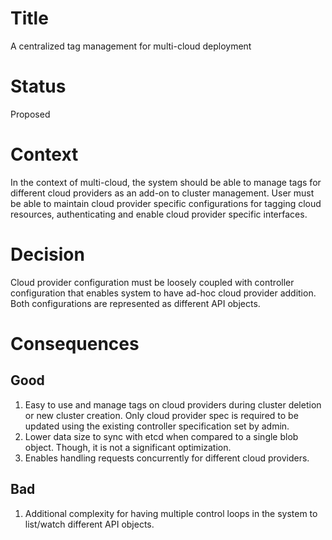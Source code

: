 # Title

A centralized tag management for multi-cloud deployment

# Status 

Proposed

# Context

In the context of multi-cloud, the system should be able to manage tags for different cloud providers as an add-on 
to cluster management. User must be able to maintain cloud provider specific configurations for tagging cloud resources,
authenticating and enable cloud provider specific interfaces.

# Decision

Cloud provider configuration must be loosely coupled with controller configuration that enables system to have 
ad-hoc cloud provider addition. Both configurations are represented as different API objects.

# Consequences

## Good
1. Easy to use and manage tags on cloud providers during cluster deletion or new cluster creation. Only cloud provider spec 
is required to be updated using the existing controller specification set by admin.
2. Lower data size to sync with etcd when compared to a single blob object. Though, it is not a significant optimization.
3. Enables handling requests concurrently for different cloud providers.

## Bad
1. Additional complexity for having multiple control loops in the system to list/watch different API objects.
